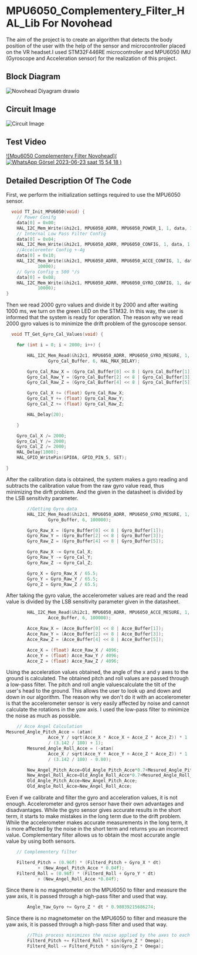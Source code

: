 # MPU6050_Complementery_Filter_HAL_Lib For Novohead 



The aim of the project is to create an algorithm that detects the body position of the user with the help of the sensor and microcontroller placed on the VR headset.I used STM32F446RE microcontroller and MPU6050 IMU (Gyroscope and Acceleration sensor) for the realization of this project.

## Block Diagram

![Novohead Diyagram drawio](https://github.com/TalhaTelli427/MPU6050_Complementery_Filter_HAL_Lib/assets/132828233/1b65f850-68d5-4ec4-8687-abf15fc8f47e)



## Circuit Image


![Circuit Image](https://github.com/TalhaTelli427/MPU6050_Complementery_Filter_HAL_Lib/assets/132828233/50dd8640-d02e-40e5-9ef6-1fa706b3506a)

  
## Test Video

[![Mpu6050 Complementery Filter Novohead](![WhatsApp Görsel 2023-06-23 saat 15 54 18](https://github.com/TalhaTelli427/MPU6050_Complementery_Filter_HAL_Lib/assets/132828233/1730166f-2fe6-46b8-8bb1-fcf6e5d9f75e)
)](https://youtu.be/BP3j3LxsFCc)
  
  
## Detailed Description Of The Code

First, we perform the initialization settings required to use the MPU6050 sensor.
```C
  void TT_Init_MPU6050(void) {
	// Power Conifg
	data[0] = 0x00;
	HAL_I2C_Mem_Write(&hi2c1, MPU6050_ADRR, MPU6050_POWER_1, 1, data, 1, 10000);
	// Internal Low Pass Filter Config
	data[0] = 0x04;
	HAL_I2C_Mem_Write(&hi2c1, MPU6050_ADRR, MPU6050_CONFIG, 1, data, 1, 10000);
	//Acceloremter Config +-4g
	data[0] = 0x10;
	HAL_I2C_Mem_Write(&hi2c1, MPU6050_ADRR, MPU6050_ACCE_CONFIG, 1, data, 1,
			10000);
	// Gyro Config ± 500 °/s
	data[0] = 0x08;
	HAL_I2C_Mem_Write(&hi2c1, MPU6050_ADRR, MPU6050_GYRO_CONFIG, 1, data, 1,
			10000);
}

```

Then we read 2000 gyro values ​​and divide it by 2000 and after waiting 1000 ms, we turn on the green LED on the STM32. In this way, the user is informed that the system is ready for operation. The reason why we read 2000 gyro values ​​is to minimize the drift problem of the gyroscope sensor.
```C
  void TT_Get_Gyro_Cal_Values(void) {

	for (int i = 0; i < 2000; i++) {

		HAL_I2C_Mem_Read(&hi2c1, MPU6050_ADRR, MPU6050_GYRO_MESURE, 1,
				Gyro_Cal_Buffer, 6, HAL_MAX_DELAY);

		Gyro_Cal_Raw_X = (Gyro_Cal_Buffer[0] << 8 | Gyro_Cal_Buffer[1]);
		Gyro_Cal_Raw_Y = (Gyro_Cal_Buffer[2] << 8 | Gyro_Cal_Buffer[3]);
		Gyro_Cal_Raw_Z = (Gyro_Cal_Buffer[4] << 8 | Gyro_Cal_Buffer[5]);

		Gyro_Cal_X += (float) Gyro_Cal_Raw_X;
		Gyro_Cal_Y += (float) Gyro_Cal_Raw_Y;
		Gyro_Cal_Z += (float) Gyro_Cal_Raw_Z;

		HAL_Delay(20);

	}

	Gyro_Cal_X /= 2000;
	Gyro_Cal_Y /= 2000;
	Gyro_Cal_Z /= 2000;
	HAL_Delay(1000);
	HAL_GPIO_WritePin(GPIOA, GPIO_PIN_5, SET);

}
```

After the calibration data is obtained, the system makes a gyro reading and subtracts the calibration value from the raw gyro value read, thus minimizing the dirft problem. And the  given in the datasheet is divided by the LSB sensitivity parameter.
```C
		//Getting Gyro data
		HAL_I2C_Mem_Read(&hi2c1, MPU6050_ADRR, MPU6050_GYRO_MESURE, 1,
				Gyro_Buffer, 6, 100000);

		Gyro_Raw_X = (Gyro_Buffer[0] << 8 | Gyro_Buffer[1]);
		Gyro_Raw_Y = (Gyro_Buffer[2] << 8 | Gyro_Buffer[3]);
		Gyro_Raw_Z = (Gyro_Buffer[4] << 8 | Gyro_Buffer[5]);

		Gyro_Raw_X -= Gyro_Cal_X;
		Gyro_Raw_Y -= Gyro_Cal_Y;
		Gyro_Raw_Z -= Gyro_Cal_Z;

		Gyro_X = Gyro_Raw_X / 65.5;
		Gyro_Y = Gyro_Raw_Y / 65.5;
		Gyro_Z = Gyro_Raw_Z / 65.5;
```

After taking the gyro value, the accelerometer values ​​are read and the read value is divided by the LSB sensitivity parameter given in the datasheet.

```C
  		HAL_I2C_Mem_Read(&hi2c1, MPU6050_ADRR, MPU6050_ACCE_MESURE, 1,
				Acce_Buffer, 6, 100000);

		Acce_Raw_X = (Acce_Buffer[0] << 8 | Acce_Buffer[1]);
		Acce_Raw_Y = (Acce_Buffer[2] << 8 | Acce_Buffer[3]);
		Acce_Raw_Z = (Acce_Buffer[4] << 8 | Acce_Buffer[5]);

		Acce_X = (float) Acce_Raw_X / 4096;
		Acce_Y = (float) Acce_Raw_Y / 4096;
		Acce_Z = (float) Acce_Raw_Z / 4096;

```

Using the acceleration values ​​obtained, the angle of the x and y axes to the ground is calculated. The obtained pitch and roll values ​​are passed through a low-pass filter. The pitch and roll angle values ​​calculate the tilt of the user's head to the ground. This allows the user to look up and down and down in our algorithm. The reason why we don't do it with an accelerometer is that the accelerometer sensor is very easily affected by noise and cannot calculate the rotations in the yaw axis. I used the low-pass filter to minimize the noise as much as possible.

```C
    // Acce Angel Calculation
Mesured_Angle_Pitch_Acce = (atan(
				Acce_Y / sqrt(Acce_X * Acce_X + Acce_Z * Acce_Z)) * 1
				/ (3.142 / 180) + 1);
		Mesured_Angle_Roll_Acce = (-atan(
				Acce_X / sqrt(Acce_Y * Acce_Y + Acce_Z * Acce_Z)) * 1
				/ (3.142 / 180) - 0.80);

		New_Angel_Pitch_Acce=Old_Angle_Pitch_Acce*0.7+Mesured_Angle_Pitch_Acce*0.3;
		New_Angel_Roll_Acce=Old_Angle_Roll_Acce*0.7+Mesured_Angle_Roll_Acce*0.3;
		Old_Angle_Pitch_Acce=New_Angel_Pitch_Acce;
		Old_Angle_Roll_Acce=New_Angel_Roll_Acce;
  ```

Even if we calibrate and filter the gyro and acceleration values, it is not enough. Accelerometer and gyros sensor have their own advantages and disadvantages. While the gyro sensor gives accurate results in the short term, it starts to make mistakes in the long term due to the drift problem. While the accelerometer makes accurate measurements in the long term, it is more affected by the noise in the short term and returns you an incorrect value. Complementary filter allows us to obtain the most accurate angle value by using both sensors.

```C
	// Complementery filter

  	Filterd_Pitch = (0.96f) * (Filterd_Pitch + Gyro_X * dt)
			+ (New_Angel_Pitch_Acce * 0.04f);
	Filterd_Roll = (0.96f) * (Filterd_Roll + Gyro_Y * dt)
			+ (New_Angel_Roll_Acce *0.04f);
```
Since there is no magnetometer on the MPU6050 to filter and measure the yaw axis, it is passed through a high-pass filter and used that way.
```C
  		Angle_Yaw_Gyro += Gyro_Z * dt * 0.98039215686274;

```

Since there is no magnetometer on the MPU6050 to filter and measure the yaw axis, it is passed through a high-pass filter and used that way.
```C
		//This process minimizes the noise applied by the axes to each other.
		Filterd_Pitch += Filterd_Roll * sin(Gyro_Z * Omega);
		Filterd_Roll -= Filterd_Pitch * sin(Gyro_Z * Omega);

```

